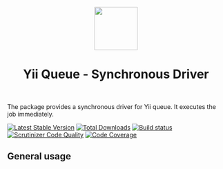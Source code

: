 <p align="center">
    <a href="https://github.com/yiisoft" target="_blank">
        <img src="https://github.com/yiisoft.png" height="100px">
    </a>
    <h1 align="center">Yii Queue - Synchronous Driver</h1>
    <br>
</p>

The package provides a synchronous driver for Yii queue. It executes the job immediately.

[![Latest Stable Version](https://poser.pugx.org/yiisoft/yii-queue-synchronous/v/stable.png)](https://packagist.org/packages/yiisoft/yii-queue-synchronous)
[![Total Downloads](https://poser.pugx.org/yiisoft/yii-queue-synchronous/downloads.png)](https://packagist.org/packages/yiisoft/yii-queue-synchronous)
[![Build status](https://github.com/yiisoft/yii-queue-synchronous/workflows/build/badge.svg)](https://github.com/yiisoft/yii-queue-synchronous/actions)
[![Scrutinizer Code Quality](https://scrutinizer-ci.com/g/yiisoft/yii-queue-synchronous/badges/quality-score.png?b=master)](https://scrutinizer-ci.com/g/yiisoft/yii-queue-synchronous/?branch=master)
[![Code Coverage](https://scrutinizer-ci.com/g/yiisoft/yii-queue-synchronous/badges/coverage.png?b=master)](https://scrutinizer-ci.com/g/yiisoft/yii-queue-synchronous/?branch=master)

## General usage

